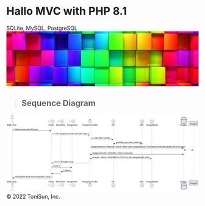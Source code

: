 # Hallo MVC with PHP 8.1

SQLite, MySQL, PostgreSQL
<a href="https://egosanto.de/" target="_blank">![](/View/assets/images/colorful-wall.png)</a>

>## Sequence Diagram
![MVC Sequence Diagram](/out/doc/mvc_classes/mvc_classes.svg)
&copy; 2022 ToniSun, Inc.
